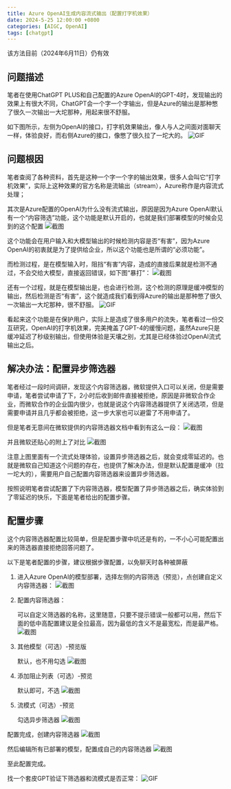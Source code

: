 ```yaml
---
title: Azure OpenAI生成内容流式输出（配置打字机效果）
date: 2024-5-25 12:00:00 +0800
categories: [AIGC, OpenAI]
tags: [chatgpt]
---
```


该方法目前（2024年6月11日）仍有效

## 问题描述

笔者在使用ChatGPT PLUS和自己配置的Azure OpenAI的GPT-4时，发现输出的效果上有很大不同，ChatGPT会一个字一个字输出，但是Azure的输出是那种憋了很久一次输出一大坨那种，用起来很不舒服。

如下图所示，左侧为OpenAI的接口，打字机效果输出，像人与人之间面对面聊天一样，体验良好，而右侧Azure的接口，像憋了很久拉了一坨大的。
![GIF](/assets/image/2024/5/20240525173300.gif)

## 问题根因

笔者查阅了各种资料，首先是这种一个字一个字的输出效果，很多人会叫它“打字机效果”，实际上这种效果的官方名称是流输出（stream），Azure称作是内容流式处理；

其次是Azure配置的OpenAI为什么没有流式输出，原因是因为Azure OpenAI默认有一个“内容筛选”功能，这个功能是默认开启的，也就是我们部署模型的时候会见到的这个配置
![截图](/assets/image/2024/5/20240525150626.png)

这个功能会在用户输入和大模型输出的时候检测内容是否“有害”，因为Azure OpenAI的初衷就是为了提供给企业，所以这个功能也是所谓的“必须功能”。

而检测过程，是在模型输入时，阻挡“有害”内容，造成的直接后果就是检测不通过，不会交给大模型，直接返回错误，如下图“暴打”：
![截图](/assets/image/2024/5/20240525151121.png)

还有一个过程，就是在模型输出是，也会进行检测，这个检测的原理是缓冲模型的输出，然后检测是否“有害”，这个就造成我们看到得Azure的输出是那种憋了很久一次输出一大坨那种，很不舒服。
![GIF](/assets/image/2024/5/20240525172400.gif)

看起来这个功能是在保护用户，实际上是造成了很多用户的流失，笔者看过一份交互研究，OpenAI的打字机效果，完美掩盖了GPT-4的缓慢问题，虽然Azure只是缓冲延迟了秒级别输出，但使用体验是天壤之别，尤其是已经体验过OpenAI流式输出之后。

## 解决办法：配置异步筛选器

笔者经过一段时间调研，发现这个内容筛选器，微软提供入口可以关闭，但是需要申请，笔者尝试申请了下，2小时后收到邮件直接被拒绝，原因是非微软合作企业，而微软合作的企业国内很少，也就是说这个内容筛选器提供了关闭选项，但是需要申请并且几乎都会被拒绝，这一步大家也可以避雷了不用申请了。

但是笔者无意间在微软提供的内容筛选器文档中看到有这么一段：
![截图](/assets/image/2024/5/20240525151820.png)

并且微软还贴心的附上了对比
![截图](/assets/image/2024/5/20240525151915.png)

注意上图里面有一个流式处理体验，设置异步筛选器之后，就会变成零延迟的。也就是微软自己知道这个问题的存在，也提供了解决办法，但是默认配置是缓冲（拉一坨大的），需要用户自己配置内容筛选器来设置异步筛选器。

按照说明笔者尝试配置了下内容筛选器，模型配置了异步筛选器之后，确实体验到了零延迟的快乐，下面是笔者给出的配置步骤。

## 配置步骤
这个内容筛选器配置比较简单，但是配置步骤中坑还是有的，一不小心可能配置出来的筛选器直接拒绝回答问题了。

以下是笔者配置的步骤，建议根据步骤配置，以免聊天时各种被屏蔽

1. 进入Azure OpenAI的模型部署，选择左侧的内容筛选（预览），点创建自定义内容筛选器：
   ![截图](/assets/image/2024/5/20240525145647.png)
2. 配置内容筛选器：
   
   可以自定义筛选器的名称，这里随意，只要不提示错误一般都可以用，然后下面的低中高配置建议是全拉最高，因为最低的含义不是最宽松，而是最严格。
   ![截图](/assets/image/2024/5/20240525164341.png)
3. 其他模型（可选）-预览版
   
   默认，也不用勾选
   ![截图](/assets/image/2024/5/20240525164535.png)

4. 添加阻止列表（可选）-预览
   
   默认即可，不选
   ![截图](/assets/image/2024/5/20240525164656.png)

5. 流模式（可选）-预览
   
   勾选异步筛选器
   ![截图](/assets/image/2024/5/20240525164825.png)

配置完成，创建内容筛选器
![截图](/assets/image/2024/5/20240525164929.png)

然后编辑所有已部署的模型，配置成自己的内容筛选器
![截图](/assets/image/2024/5/20240525165044.png)

至此配置完成。

找一个套皮GPT验证下筛选器和流模式是否正常：
![GIF](/assets/image/2024/5/20240525165300.gif)
